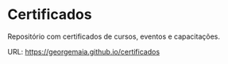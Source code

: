 # Certificados

Repositório com certificados de cursos, eventos e capacitações.

URL: https://georgemaia.github.io/certificados

